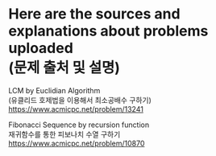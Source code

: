 # Here are the sources and explanations about problems uploaded <br> (문제 출처 및 설명)

LCM by Euclidian Algorithm <br>(유클리드 호제법을 이용해서 최소공배수 구하기) <br> https://www.acmicpc.net/problem/13241

Fibonacci Sequence by recursion function <br> 재귀함수를 통한 피보나치 수열 구하기 <br> https://www.acmicpc.net/problem/10870
